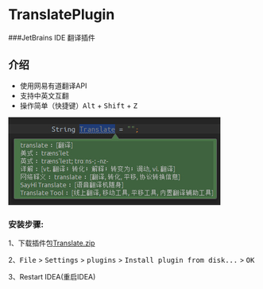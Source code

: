 TranslatePlugin
===============

###JetBrains IDE 翻译插件

介绍
---
- 使用网易有道翻译API
- 支持中英文互翻
- 操作简单（快捷键）<kbd>Alt</kbd> + <kbd>Shift</kbd> + <kbd>Z</kbd>

![screenshots](./images/translate.jpg)


### 安装步骤:

1、下载插件包[Translate.zip]()

2、<kbd>File</kbd> > <kbd>Settings</kbd> > <kbd>plugins</kbd> > <kbd>Install plugin from disk...</kbd> > <kbd> OK</kbd>

3、Restart IDEA(重启IDEA)